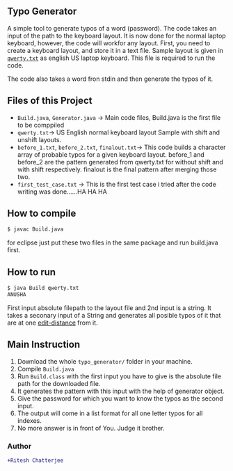 ## Typo Generator

A simple tool to generate typos of a word (password).  The code takes
an input of the path to the keyboard layout.  It is now done for the
normal laptop keyboard, however, the code will workfor any layout.
First, you need to create a keyboard layout, and store it in a text
file.  Sample layout is given in [`qwerty.txt`](./qwerty.txt) as
english US laptop keyboard.  This file is required to run the code.

The code also takes a word fron stdin and then generate the typos of it.

## Files of this Project  

* `Build.java`, `Generator.java` ->  Main code files, Build.java is the first file to be comppiled
* `qwerty.txt`-> US English normal keyboard layout Sample with shift and unshift layouts.
* `before_1.txt`, `before_2.txt`, `finalout.txt`-> This code builds a character array of probable typos for a given keyboard layout. before_1 and before_2 are the pattern generated from qwerty.txt for without shift and with shift respectively. finalout is the final pattern after merging those two.
* `first_test_case.txt` -> This is the first test case i tried after the code writing was done......HA HA HA

## How to compile
```bash
$ javac Build.java
```
for eclipse just put these two files in the same package and run build.java first.
## How to run  
```bash
$ java Build qwerty.txt
ANUSHA
```
First input absolute filepath to the layout file and 2nd input is a string.
It takes a seconary input of a String and generates all posible typos of it that
are at one [edit-distance](https://en.wikipedia.org/wiki/Edit_distance) from it.

## Main Instruction
1. Download the whole `typo_generator/` folder in your machine.
2. Compile `Build.java`
3. Run `Build.class` with the first input you have to give is the absolute file path for the downloaded file.
4. It generates the pattern with this input with the help of generator object.
5. Give the password for which you want to know the typos as the second input.
6. The output will come in a list format for all one letter typos for all indexes.
7. No more answer is in front of You. Judge it brother.

### Author  
```diff
+Ritesh Chatterjee
```
